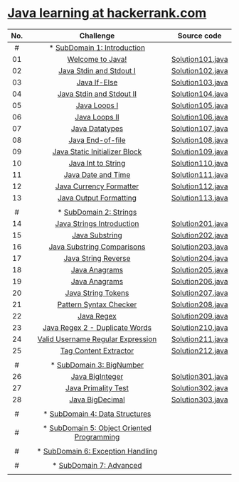 # [Java learning at hackerrank.com](https://www.hackerrank.com/domains/java)

| No. | Challenge | Source code |
|:---:|:---:|:---:|
| # | * [SubDomain 1: Introduction](https://www.hackerrank.com/domains/java?badge_type=java&filters%5Bsubdomains%5D%5B%5D=java-introduction) |  |
| 01 | [Welcome to Java!](https://www.hackerrank.com/challenges/welcome-to-java) | [Solution101.java](https://github.com/binhbdn/learn-java/blob/master/03-hackerrank/1-intro/Solution101.java) |
| 02 | [Java Stdin and Stdout I](https://www.hackerrank.com/challenges/java-stdin-and-stdout-1) | [Solution102.java](https://github.com/binhbdn/learn-java/blob/master/03-hackerrank/1-intro/Solution102.java) |
| 03 | [Java If-Else](https://www.hackerrank.com/challenges/java-if-else) | [Solution103.java](https://github.com/binhbdn/learn-java/blob/master/03-hackerrank/1-intro/Solution103.java) |
| 04 | [Java Stdin and Stdout II](https://www.hackerrank.com/challenges/java-stdin-stdout) | [Solution104.java](https://github.com/binhbdn/learn-java/blob/master/03-hackerrank/1-intro/Solution104.java) |
| 05 | [Java Loops I](https://www.hackerrank.com/challenges/java-loops-i) | [Solution105.java](https://github.com/binhbdn/learn-java/blob/master/03-hackerrank/1-intro/Solution105.java) |
| 06 | [Java Loops II](https://www.hackerrank.com/challenges/java-loops) | [Solution106.java](https://github.com/binhbdn/learn-java/blob/master/03-hackerrank/1-intro/Solution106.java) |
| 07 | [Java Datatypes](https://www.hackerrank.com/challenges/java-datatypes) | [Solution107.java](https://github.com/binhbdn/learn-java/blob/master/03-hackerrank/1-intro/Solution107.java) |
| 08 | [Java End-of-file](https://www.hackerrank.com/challenges/java-end-of-file) | [Solution108.java](https://github.com/binhbdn/learn-java/blob/master/03-hackerrank/1-intro/Solution108.java) |
| 09 | [Java Static Initializer Block](https://www.hackerrank.com/challenges/java-static-initializer-block) | [Solution109.java](https://github.com/binhbdn/learn-java/blob/master/03-hackerrank/1-intro/Solution109.java) |
| 10 | [Java Int to String](https://www.hackerrank.com/challenges/java-int-to-string) | [Solution110.java](https://github.com/binhbdn/learn-java/blob/master/03-hackerrank/1-intro/Solution110.java) |
| 11 | [Java Date and Time](https://www.hackerrank.com/challenges/java-date-and-time) | [Solution111.java](https://github.com/binhbdn/learn-java/blob/master/03-hackerrank/1-intro/Solution111.java) |
| 12 | [Java Currency Formatter](https://www.hackerrank.com/challenges/java-currency-formatter) | [Solution112.java](https://github.com/binhbdn/learn-java/blob/master/03-hackerrank/1-intro/Solution112.java) |
| 13 | [Java Output Formatting](https://www.hackerrank.com/challenges/java-output-formatting) | [Solution113.java](https://github.com/binhbdn/learn-java/blob/master/03-hackerrank/1-intro/Solution113.java) |
|  |  |  |
| # | * [SubDomain 2: Strings](https://www.hackerrank.com/domains/java?badge_type=java&filters%5Bsubdomains%5D%5B%5D=java-strings) |  |
| 14 | [Java Strings Introduction](https://www.hackerrank.com/challenges/java-strings-introduction) | [Solution201.java](https://github.com/binhbdn/learn-java/blob/master/03-hackerrank/2-string/Solution201.java) |
| 15 | [Java Substring](https://www.hackerrank.com/challenges/java-substring) | [Solution202.java](https://github.com/binhbdn/learn-java/blob/master/03-hackerrank/2-string/Solution202.java) |
| 16 | [Java Substring Comparisons](https://www.hackerrank.com/challenges/java-string-compare) | [Solution203.java](https://github.com/binhbdn/learn-java/blob/master/03-hackerrank/2-string/Solution203.java) |
| 17 | [Java String Reverse](https://www.hackerrank.com/challenges/java-string-reverse) | [Solution204.java](https://github.com/binhbdn/learn-java/blob/master/03-hackerrank/2-string/Solution204.java) |
| 18 | [Java Anagrams](https://www.hackerrank.com/challenges/java-anagrams) | [Solution205.java](https://github.com/binhbdn/learn-java/blob/master/03-hackerrank/2-string/Solution205.java) |
| 19 | [Java Anagrams](https://www.hackerrank.com/challenges/java-anagrams) | [Solution206.java](https://github.com/binhbdn/learn-java/blob/master/03-hackerrank/2-string/Solution206.java) |
| 20 | [Java String Tokens](https://www.hackerrank.com/challenges/java-string-tokens) | [Solution207.java](https://github.com/binhbdn/learn-java/blob/master/03-hackerrank/2-string/Solution207.java) |
| 21 | [Pattern Syntax Checker](https://www.hackerrank.com/challenges/pattern-syntax-checker) | [Solution208.java](https://github.com/binhbdn/learn-java/blob/master/03-hackerrank/2-string/Solution208.java) |
| 22 | [Java Regex](https://www.hackerrank.com/challenges/java-regex) | [Solution209.java](https://github.com/binhbdn/learn-java/blob/master/03-hackerrank/2-string/Solution209.java) |
| 23 | [Java Regex 2 - Duplicate Words](https://www.hackerrank.com/challenges/duplicate-word) | [Solution210.java](https://github.com/binhbdn/learn-java/blob/master/03-hackerrank/2-string/Solution210.java) |
| 24 | [Valid Username Regular Expression](https://www.hackerrank.com/challenges/valid-username-checker) | [Solution211.java](https://github.com/binhbdn/learn-java/blob/master/03-hackerrank/2-string/Solution211.java) |
| 25 | [Tag Content Extractor](https://www.hackerrank.com/challenges/tag-content-extractor) | [Solution212.java](https://github.com/binhbdn/learn-java/blob/master/03-hackerrank/2-string/Solution212.java) |
|  |  |  |
| # | * [SubDomain 3: BigNumber](https://www.hackerrank.com/domains/java?badge_type=java&filters%5Bsubdomains%5D%5B%5D=bignumber) |  |
| 26 | [Java BigInteger](https://www.hackerrank.com/challenges/java-biginteger) | [Solution301.java](https://github.com/binhbdn/learn-java/blob/master/03-hackerrank/3-big-number/Solution301.java) |
| 27 | [Java Primality Test](https://www.hackerrank.com/challenges/java-primality-test) | [Solution302.java](https://github.com/binhbdn/learn-java/blob/master/03-hackerrank/3-big-number/Solution302.java) |
| 28 | [Java BigDecimal](https://www.hackerrank.com/challenges/java-bigdecimal) | [Solution303.java](https://github.com/binhbdn/learn-java/blob/master/03-hackerrank/3-big-number/Solution303.java) |
|  |  |  |
| # | * [SubDomain 4: Data Structures](https://www.hackerrank.com/domains/java?badge_type=java&filters%5Bsubdomains%5D%5B%5D=java-data-structure) |  |
|  |  |  |
| # | * [SubDomain 5: Object Oriented Programming](https://www.hackerrank.com/domains/java?badge_type=java&filters%5Bsubdomains%5D%5B%5D=oop) |  |
|  |  |  |
| # | * [SubDomain 6: Exception Handling](https://www.hackerrank.com/domains/java?badge_type=java&filters%5Bsubdomains%5D%5B%5D=handling-exceptions) |  |
|  |  |  |
| # | * [SubDomain 7: Advanced](https://www.hackerrank.com/domains/java?badge_type=java&filters%5Bsubdomains%5D%5B%5D=java-advanced) |
|  |  |  |